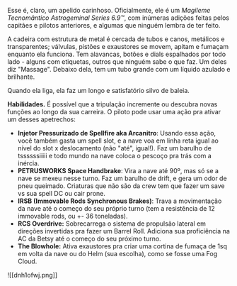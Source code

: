 Esse é, claro, um apelido carinhoso. Oficialmente, ele é um _Magileme Tecnomântico Astrogeminal Series 6.9™_, com inúmeras adições feitas pelos capitães e pilotos anteriores, e algumas que ninguém lembra de ter feito. 

A cadeira com estrutura de metal é cercada de tubos e canos, metálicos e transparentes; válvulas, pistões e exaustores se movem, apitam e fumaçam enquanto ela funciona. Tem alavancas, botões e dials espalhados por todo lado - alguns com etiquetas, outros que ninguém sabe o que faz. Um deles diz "Massage". Debaixo dela, tem um tubo grande com um líquido azulado e brilhante. 

Quando ela liga, ela faz um longo e satisfatório silvo de baleia. 

**Habilidades.**
É possível que a tripulação incremente ou descubra novas funções ao longo da sua carreira. 
O piloto pode usar uma ação pra ativar um desses apetrechos:

- **Injetor Pressurizado de Spellfire aka Arcanitro**: Usando essa ação, você também gasta um spell slot, e a nave voa em linha reta igual ao nível do slot x deslocamento (não "até", igual!). Faz um barulho de tssssssiiiii e todo mundo na nave coloca o pescoço pra trás com a inércia. 
- **PETRUSWORKS Space Handbrake**: Vira a nave até 90º, mas só se a nave se mexeu nesse turno. Faz um barulho de drift, e gera um odor de pneu queimado. Criaturas que não são da crew tem que fazer um save vs sua spell DC ou cair prone.
- **IRSB (Immovable Rods Synchronous Brakes)**: Trava a movimentação da nave até o começo do seu próprio turno (tem a resistência de 12 immovable rods, ou +- 36 toneladas). 
- **RCS Overdrive:** Sobrecarrega o sistema de propulsão lateral em direções invertidas pra fazer um Barrel Roll. Adiciona sua proficiência na AC da Betsy até o começo do seu próximo turno. 
- **The Blowhole:** Ativa exaustores pra criar uma cortina de fumaça de 1sq em volta da nave ou do Helm (sua escolha), como se fosse uma Fog Cloud. 


![[dnh1ofwj.png]]